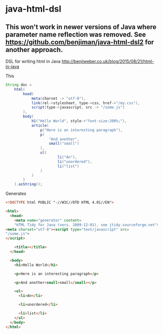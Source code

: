 # java-html-dsl

## This won't work in newer versions of Java where parameter name reflection was removed. See https://github.com/benjiman/java-html-dsl2 for another approach.

DSL for writing html in Java http://benjiweber.co.uk/blog/2015/08/21/html-in-java


This

```java
String doc =
    html(
        head(
            meta(charset -> "utf-8"),
            link(rel->stylesheet, type->css, href->"/my.css"),
            script(type->javascript, src -> "/some.js")
        ),
        body(
            h1("Hello World", style->"font-size:200%;"),
            article(
                p("Here is an interesting paragraph"),
                p(
                    "And another",
                    small("small")
                ),
                ul(
                        li("An"),
                        li("unordered"),
                        li("list")
                )
            )
        )
    ).asString();
```
Generates

```html
<!DOCTYPE html PUBLIC "-//W3C//DTD HTML 4.01//EN">

<html>
  <head>
    <meta name="generator" content=
    "HTML Tidy for Java (vers. 2009-12-01), see jtidy.sourceforge.net">
<meta charset="utf-8"><script type="text/javascript" src=
"/some.js">
</script>

    <title></title>
  </head>

  <body>
    <h1>Hello World</h1>

    <p>Here is an interesting paragraph</p>

    <p>And another<small>small</small></p>

    <ul>
      <li>An</li>

      <li>unordered</li>

      <li>list</li>
    </ul>
  </body>
</html>

```
